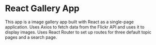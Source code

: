 # React Gallery App

This app is a image gallery app built with React as a single-page application.
Uses Axios to fetch data from the Flickr API and uses it to display images.
Uses React Router to set up routes for three default topic pages and a search page.


